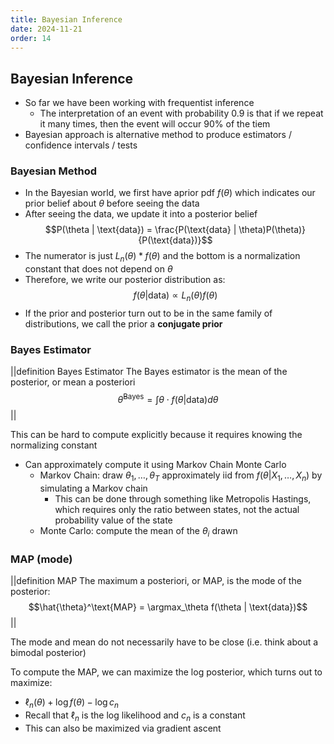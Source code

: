 ```yaml
---
title: Bayesian Inference
date: 2024-11-21
order: 14
---
```


## Bayesian Inference

- So far we have been working with frequentist inference
  - The interpretation of an event with probability 0.9 is that if we repeat it many times, then the event will occur 90% of the tiem
- Bayesian approach is alternative method to produce estimators / confidence intervals / tests

### Bayesian Method

- In the Bayesian world, we first have aprior pdf $f(\theta)$ which indicates our prior belief about $\theta$ before seeing the data
- After seeing the data, we update it into a posterior belief
  $$P(\theta | \text{data}) = \frac{P(\text{data} | \theta)P(\theta)}{P(\text{data})}$$
- The numerator is just $L_n(\theta) * f(\theta)$ and the bottom is a normalization constant that does not depend on $\theta$
- Therefore, we write our posterior distribution as:
  $$f(\theta | \text{data}) \propto L_n(\theta) f(\theta)$$
- If the prior and posterior turn out to be in the same family of distributions, we call the prior a **conjugate prior**

### Bayes Estimator

||definition Bayes Estimator
The Bayes estimator is the mean of the posterior, or mean a posteriori
$$\hat{\theta}^\text{Bayes} = \int \theta \cdot f(\theta | \text{data}) d\theta$$
||

This can be hard to compute explicitly because it requires knowing the normalizing constant

- Can approximately compute it using Markov Chain Monte Carlo
  - Markov Chain: draw $\theta_1, \dots, \theta_T$ approximately iid from $f(\theta | X_1, \dots, X_n)$ by simulating a Markov chain
    - This can be done through something like Metropolis Hastings, which requires only the ratio between states, not the actual probability value of the state
  - Monte Carlo: compute the mean of the $\theta_i$ drawn

### MAP (mode)

||definition MAP
The maximum a posteriori, or MAP, is the mode of the posterior:
$$\hat{\theta}^\text{MAP} = \argmax_\theta f(\theta | \text{data})$$
||

The mode and mean do not necessarily have to be close (i.e. think about a bimodal posterior)

To compute the MAP, we can maximize the log posterior, which turns out to maximize:

- $\ell_n (\theta) + \log f(\theta) - \log c_n$
- Recall that $\ell_n$ is the log likelihood and $c_n$ is a constant
- This can also be maximized via gradient ascent
